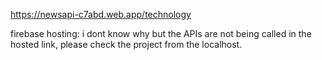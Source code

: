https://newsapi-c7abd.web.app/technology

firebase hosting: i dont know why but the APIs are not being called in the hosted link, please check the project from the localhost.